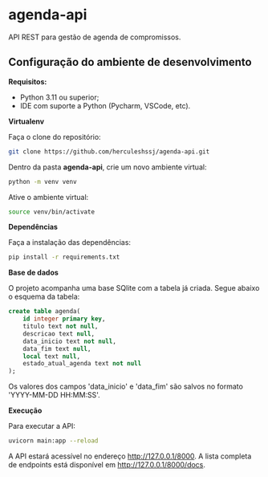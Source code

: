 # agenda-api
API REST para gestão de agenda de compromissos.

## Configuração do ambiente de desenvolvimento

**Requisitos:**
- Python 3.11 ou superior;
- IDE com suporte a Python (Pycharm, VSCode, etc).

**Virtualenv**

Faça o clone do repositório:

```sh
git clone https://github.com/herculeshssj/agenda-api.git
```

Dentro da pasta **agenda-api**, crie um novo ambiente virtual:

```sh
python -m venv venv
```

Ative o ambiente virtual:

```sh
source venv/bin/activate
```

**Dependências**

Faça a instalação das dependências:

```sh
pip install -r requirements.txt
```

**Base de dados**

O projeto acompanha uma base SQlite com a tabela já criada. Segue abaixo o esquema da tabela:

```sql
create table agenda(
    id integer primary key,
    titulo text not null,
    descricao text null,
    data_inicio text not null,
    data_fim text null,
    local text null,
    estado_atual_agenda text not null
);
```

Os valores dos campos 'data_inicio' e 'data_fim' são salvos no formato 'YYYY-MM-DD HH:MM:SS'.

**Execução**

Para executar a API:

```sh
uvicorn main:app --reload
```

A API estará acessível no endereço http://127.0.0.1/8000. A lista completa de endpoints está disponível em http://127.0.0.1/8000/docs.